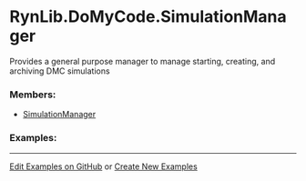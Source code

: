 # <a id="RynLib.DoMyCode.SimulationManager">RynLib.DoMyCode.SimulationManager</a>
    
Provides a general purpose manager to manage starting, creating, and archiving DMC simulations

### Members:

  - [SimulationManager](SimulationManager/SimulationManager.md)

### Examples:



___

[Edit Examples on GitHub](https://github.com/McCoyGroup/References/edit/gh-pages/Documentation/examples/RynLib/DoMyCode/SimulationManager.md) or 
[Create New Examples](https://github.com/McCoyGroup/References/new/gh-pages/?filename=Documentation/examples/RynLib/DoMyCode/SimulationManager.md)